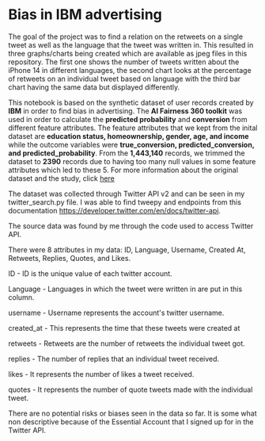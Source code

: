 # Bias in IBM advertising
The goal of the project was to find a relation on the retweets on a single tweet as well as the language that the tweet was written in. This resulted in three graphs/charts being created which are available as jpeg files in this repository. The first one shows the number of tweets written about the iPhone 14 in different languages, the second chart looks at the percentage of retweets on an individual tweet based on language with the third bar chart having the same data but displayed differently.

This notebook is based on the synthetic dataset of user records created by **IBM** in order to find bias in advertising. The **AI Fairness 360 toolkit** was used in order to calculate the **predicted probability** and **conversion** from different feature attributes. The feature attributes that we kept from the inital dataset are **education status, homeownership, gender, age, and income** while the outcome variables were **true_conversion, predicted_conversion, and predicted_probability**. From the **1,443,140** records, we trimmed the dataset to **2390** records due to having too many null values in some feature attributes which led to these 5. For more information about the original dataset and the study, click [here](https://developer.ibm.com/exchanges/data/all/bias-in-advertising/)

The dataset was collected through Twitter API v2 and can be seen in my twitter_search.py file. I was able to find tweepy and endpoints from this documentation https://developer.twitter.com/en/docs/twitter-api.

The source data was found by me through the code used to access Twitter API.

There were 8 attributes in my data: ID, Language, Username, Created At, Retweets, Replies, Quotes, and Likes.

ID - ID is the unique value of each twitter account.

Language - Languages in which the tweet were written in are put in this column.

username - Username represents the account's twitter username.

created_at - This represents the time that these tweets were created at

retweets - Retweets are the number of retweets the individual tweet got.

replies - The number of replies that an individual tweet received.

likes - It represents the number of likes a tweet received.

quotes - It represents the number of quote tweets made with the individual tweet.

There are no potential risks or biases seen in the data so far. It is some what non descriptive because of the Essential Account that I signed up for in the Twitter API.
